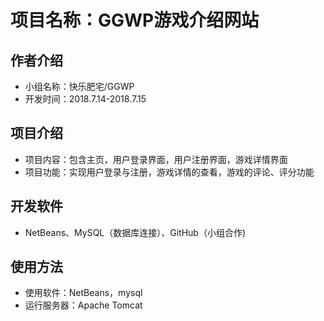 # 项目名称：GGWP游戏介绍网站
## 作者介绍
* 小组名称：快乐肥宅/GGWP  
* 开发时间：2018.7.14-2018.7.15
## 项目介绍
* 项目内容：包含主页，用户登录界面，用户注册界面，游戏详情界面  
* 项目功能：实现用户登录与注册，游戏详情的查看，游戏的评论、评分功能
## 开发软件
* NetBeans、MySQL（数据库连接）、GitHub（小组合作)  
## 使用方法
* 使用软件：NetBeans，mysql  
* 运行服务器：Apache Tomcat  
